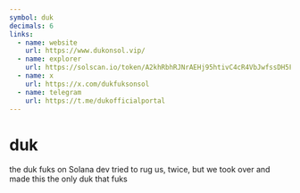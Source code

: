 ```yaml
---
symbol: duk
decimals: 6
links:
  - name: website
    url: https://www.dukonsol.vip/
  - name: explorer
    url: https://solscan.io/token/A2khRbhRJNrAEHj95htivC4cR4VbJwfssDH5FPPbP4m9
  - name: x
    url: https://x.com/dukfuksonsol
  - name: telegram
    url: https://t.me/dukofficialportal
---
```


# duk

the duk fuks on Solana dev tried to rug us, twice, but we took over and made this the only duk that fuks
